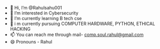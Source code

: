 - 👋 Hi, I’m @Rahulsahu001
- 👀 I’m interested in Cybersecurity 
- 🌱 I’m currently learning B tech cse 
- 💞️ i m currently pursuing COMPUTER HARDWARE, PYTHON, ETHICAL HACKING 
- 📫 You can  reach me  through mail- comp.soul.rahul@gmail.com
- 😄 Pronouns - Rahul


<!---
Rahulsahu001/Rahulsahu001 is a ✨ special ✨ repository because its `README.md` (this file) appears on your GitHub profile.
You can click the Preview link to take a look at your changes.
--->
